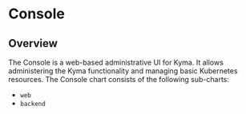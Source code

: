 # Console

## Overview

The Console is a web-based administrative UI for Kyma. It allows administering the Kyma functionality and managing basic Kubernetes resources. The Console chart consists of the following sub-charts:

- `web`
- `backend`
